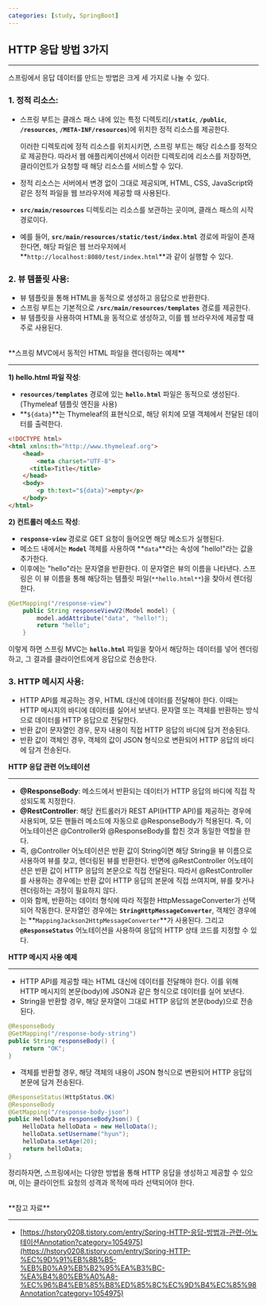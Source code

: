 ```yaml
---
categories: [study, SpringBoot]
---
```


## HTTP 응답 방법 3가지

---

스프링에서 응답 데이터를 만드는 방법은 크게 세 가지로 나눌 수 있다.

### 1. **정적 리소스**:
- 스프링 부트는 클래스 패스 내에 있는 특정 디렉토리(**`/static`**, **`/public`**, **`/resources`**, **`/META-INF/resources`**)에 위치한 정적 리소스를 제공한다.

  이러한 디렉토리에 정적 리소스를 위치시키면, 스프링 부트는 해당 리소스를 정적으로 제공한다. 따라서 웹 애플리케이션에서 이러한 디렉토리에 리소스를 저장하면, 클라이언트가 요청할 때 해당 리소스를 서비스할 수 있다.

- 정적 리소스는 서버에서 변경 없이 그대로 제공되며, HTML, CSS, JavaScript와 같은 정적 파일을 웹 브라우저에 제공할 때 사용된다.
- **`src/main/resources`** 디렉토리는 리소스를 보관하는 곳이며, 클래스 패스의 시작 경로이다.
- 예를 들어, **`src/main/resources/static/test/index.html`** 경로에 파일이 존재한다면, 해당 파일은 웹 브라우저에서 **`http://localhost:8080/test/index.html`**과 같이 실행할 수 있다.

### 2. **뷰 템플릿 사용**:
- 뷰 템플릿을 통해 HTML을 동적으로 생성하고 응답으로 반환한다.
- 스프링 부트는 기본적으로 **`/src/main/resources/templates`** 경로를 제공한다.
- 뷰 템플릿을 사용하여 HTML을 동적으로 생성하고, 이를 웹 브라우저에 제공할 때 주로 사용된다.


<br>
**스프링 MVC에서 동적인 HTML 파일을 렌더링하는 예제**

---

**1) hello.html 파일 작성**:

- **`resources/templates`** 경로에 있는 **`hello.html`** 파일은 동적으로 생성된다.(Thymeleaf 템플릿 엔진을 사용)
- **`${data}`**는 Thymeleaf의 표현식으로, 해당 위치에 모델 객체에서 전달된 데이터를 출력한다.

```html
<!DOCTYPE html>
<html xmlns:th="http://www.thymeleaf.org">
	<head>
		<meta charset="UTF-8">
	  <title>Title</title>
	</head>
	<body>
		<p th:text="${data}">empty</p>	
	</body>
</html>
```

**2) 컨트롤러 메소드 작성**:

- **`response-view`** 경로로 GET 요청이 들어오면 해당 메소드가 실행된다.
- 메소드 내에서는 **`Model`** 객체를 사용하여 **`data`**라는 속성에 "hello!"라는 값을 추가한다.
- 이후에는 "hello"라는 문자열을 반환한다. 이 문자열은 뷰의 이름을 나타낸다. 스프링은 이 뷰 이름을 통해 해당하는 템플릿 파일(`**hello.html**`)을 찾아서 렌더링한다.

```java
@GetMapping("/response-view")
	public String responseViewV2(Model model) {
		model.addAttribute("data", "hello!");
		return "hello";
	}
```

이렇게 하면 스프링 MVC는 **`hello.html`** 파일을 찾아서 해당하는 데이터를 넣어 렌더링하고, 그 결과를 클라이언트에게 응답으로 전송한다.

### **3. HTTP 메시지 사용**:

- HTTP API를 제공하는 경우, HTML 대신에 데이터를 전달해야 한다. 이때는 HTTP 메시지의 바디에 데이터를 실어서 보낸다. 문자열 또는 객체를 반환하는 방식으로 데이터를 HTTP 응답으로 전달한다.
- 반환 값이 문자열인 경우, 문자 내용이 직접 HTTP 응답의 바디에 담겨 전송된다.
- 반환 값이 객체인 경우, 객체의 값이 JSON 형식으로 변환되어 HTTP 응답의 바디에 담겨 전송된다.

**HTTP 응답 관련 어노테이션**

---

- **@ResponseBody**: 메소드에서 반환되는 데이터가 HTTP 응답의 바디에 직접 작성되도록 지정한다.
- **@RestController**: 해당 컨트롤러가 REST API(HTTP API)를 제공하는 경우에 사용되며, 모든 핸들러 메소드에 자동으로 @ResponseBody가 적용된다. 즉, 이 어노테이션은 @Controller와 @ResponseBody를 합친 것과 동일한 역할을 한다.
- 즉, @Controller 어노테이션은 반환 값이 String이면 해당 String을 뷰 이름으로 사용하여 뷰를 찾고, 렌더링된 뷰를 반환한다. 반면에 @RestController 어노테이션은 반환 값이 HTTP 응답의 본문으로 직접 전달된다. 따라서 @RestController를 사용하는 경우에는 반환 값이 HTTP 응답의 본문에 직접 쓰여지며, 뷰를 찾거나 렌더링하는 과정이 필요하지 않다.
- 이와 함께, 반환하는 데이터 형식에 따라 적절한 HttpMessageConverter가 선택되어 작동한다. 문자열인 경우에는 **`StringHttpMessageConverter`**, 객체인 경우에는 **`MappingJackson2HttpMessageConverter`**가 사용된다. 그리고 **`@ResponseStatus`** 어노테이션을 사용하여 응답의 HTTP 상태 코드를 지정할 수 있다.

**HTTP 메시지 사용 예제**

---

- HTTP API를 제공할 때는 HTML 대신에 데이터를 전달해야 한다. 이를 위해 HTTP 메시지의 본문(body)에 JSON과 같은 형식으로 데이터를 실어 보낸다.
- String을 반환할 경우, 해당 문자열이 그대로 HTTP 응답의 본문(body)으로 전송된다.

```java
@ResponseBody
@GetMapping("/response-body-string")
public String responseBody() {
	return "OK";
}
```

- 객체를 반환할 경우, 해당 객체의 내용이 JSON 형식으로 변환되어 HTTP 응답의 본문에 담겨 전송된다.

```java
@ResponseStatus(HttpStatus.OK)
@ResponseBody
@GetMapping("/response-body-json")
public HelloData responseBodyJson() {
	HelloData helloData = new HelloData();
	helloData.setUsername("hyun");
	helloData.setAge(20);
	return helloData;
}
```

정리하자면, 스프링에서는 다양한 방법을 통해 HTTP 응답을 생성하고 제공할 수 있으며, 이는 클라이언트 요청의 성격과 목적에 따라 선택되어야 한다.


<br>
**참고 자료**

---

- [https://hstory0208.tistory.com/entry/Spring-HTTP-응답-방법과-관련-어노테이션Annotation?category=1054975](https://hstory0208.tistory.com/entry/Spring-HTTP-%EC%9D%91%EB%8B%B5-%EB%B0%A9%EB%B2%95%EA%B3%BC-%EA%B4%80%EB%A0%A8-%EC%96%B4%EB%85%B8%ED%85%8C%EC%9D%B4%EC%85%98Annotation?category=1054975)